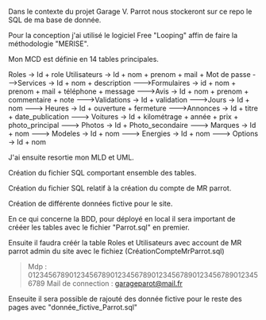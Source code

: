 Dans le contexte du projet Garage V. Parrot nous stockeront sur ce repo le SQL de ma base de donnée.

Pour la conception j'ai utilisé le logiciel Free "Looping" affin de faire la méthodologie "MERISE".

Mon MCD est définie en 14 tables principales. 

Roles -> Id + role
Utilisateurs -> Id + nom + prenom + mail + Mot de passe
    --->Services -> Id + nom + description
    --->Formulaires -> id + nom + prenom + mail + téléphone + message
    --->Avis -> Id + nom + prenom + commentaire + note
        --->Validations -> Id + validation
    --->Jours -> Id + nom
        ---> Heures -> Id + ouverture + fermeture
    --->Annonces -> Id + titre + date_publication
    ---> Voitures -> Id + kilométrage + année + prix + photo_principal
        ---> Photos -> Id + Photo_secondaire
        ---> Marques -> Id + nom
            ---> Modeles -> Id + nom
                ---> Energies -> Id + nom
                ---> Options -> Id + nom

J'ai ensuite resortie mon MLD et UML.

Création du fichier SQL comportant ensemble des tables.

Création du fichier SQL relatif à la création du compte de MR parrot.

Création de différente données fictive pour le site.


En ce qui concerne la BDD, pour déployé en local il sera important de crééer les tables avec le fichier "Parrot.sql" en premier.

Ensuite il faudra créér la table Roles et Utilisateurs avec account de MR parrot admin du site avec le fichiez (CréationCompteMrParrot.sql)

> Mdp : 012345678901234567890123456789012345678901234567890123456789 
>Mail de connection : garageparot@mail.fr

Enseuite il sera possible de rajouté des donnée fictive pour le reste des pages avec "donnée_fictive_Parrot.sql"